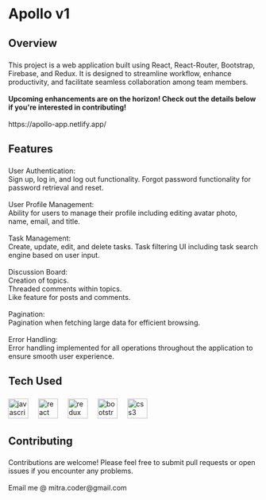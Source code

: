 <h1 align="left">Apollo v1</h1>

###

<h2 align="left">Overview</h2>

###

<p align="left">This project is a web application built using React, React-Router, Bootstrap, Firebase, and Redux. It is designed to streamline workflow, enhance productivity, and facilitate seamless collaboration among team members.<br><br><strong>Upcoming enhancements are on the horizon! Check out the details below if you're interested in contributing!</strong><br><br>https://apollo-app.netlify.app/</p>

###

<h2 align="left">Features</h2>

###

<p align="left">User Authentication:<br>Sign up, log in, and log out functionality. Forgot password functionality for password retrieval and reset.<br><br>User Profile Management:<br>Ability for users to manage their profile including editing avatar photo, name, email, and title.<br><br>Task Management:<br>Create, update, edit, and delete tasks. Task filtering UI including task search engine based on user input.<br><br>Discussion Board:<br>Creation of topics.<br>Threaded comments within topics.<br>Like feature for posts and comments.<br><br>Pagination:<br>Pagination when fetching large data for efficient browsing.<br><br>Error Handling:<br>Error handling implemented for all operations throughout the application to ensure smooth user experience.<br></p>

###

<h2 align="left">Tech Used</h2>

###

<div align="left">
  <img src="https://cdn.jsdelivr.net/gh/devicons/devicon/icons/javascript/javascript-original.svg" height="40" alt="javascript logo"  />
  <img width="12" />
  <img src="https://cdn.jsdelivr.net/gh/devicons/devicon/icons/react/react-original.svg" height="40" alt="react logo"  />
  <img width="12" />
  <img src="https://cdn.jsdelivr.net/gh/devicons/devicon/icons/redux/redux-original.svg" height="40" alt="redux logo"  />
  <img width="12" />
  <img src="https://cdn.jsdelivr.net/gh/devicons/devicon/icons/bootstrap/bootstrap-original.svg" height="40" alt="bootstrap logo"  />
  <img width="12" />
  <img src="https://cdn.jsdelivr.net/gh/devicons/devicon/icons/css3/css3-original.svg" height="40" alt="css3 logo"  />
</div>

###

<h2 align="left">Contributing</h2>

###

<p align="left">Contributions are welcome! Please feel free to submit pull requests or open issues if you encounter any problems. <br><br>Email me @ mitra.coder@gmail.com</p>

###
